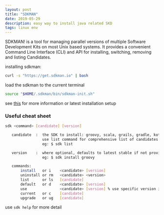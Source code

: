 ```yaml
---
layout: post
title: "SDKMAN"
date: 2019-05-29
description: easy way to install java related SKD
tags: linux env
---
```


SDKMAN! is a tool for managing parallel versions of multiple Software Development Kits on most Unix based systems. It provides a convenient Command Line Interface (CLI) and API for installing, switching, removing and listing Candidates. 

installing sdkman:

```bash
curl -s "https://get.sdkman.io" | bash
```

load the sdkman to the current terminal

```bash
source "$HOME/.sdkman/bin/sdkman-init.sh"
```

see [this](https://sdkman.io/install) for more information or latest installation setup



### Useful cheat sheet

```bash
sdk <command> [candidate] [version]
```

```bash
   candidate  :  the SDK to install: groovy, scala, grails, gradle, kotlin, etc.
                 use list command for comprehensive list of candidates
                 eg: $ sdk list

   version    :  where optional, defaults to latest stable if not provided
                 eg: $ sdk install groovy
```

```bash
   commands:
       install   or i    <candidate> [version]
       uninstall or rm   <candidate> <version>
       list      or ls   [candidate]
       default   or d    <candidate> [version]
       use               <candidate> [version] % use specific version in current terminal
       current   or c    [candidate]
       upgrade   or ug   [candidate]
```

use ```sdk help``` for more detail
